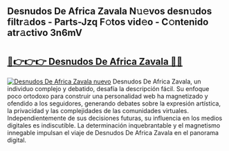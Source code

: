 ## Desnudos De Africa Zavala N𝚞𝚎vos desn𝚞dos filtr𝚊dos - Parts-Jzq F𝚘tos vid𝚎o - C𝚘ntenido atr𝚊ctivo 3n6mV

# <h2><a href="http://mb43x7.tromn.icu/?c=Desnudos+De+Africa+Zavala">🔗👉👉👉 Desnudos De Africa Zavala 🔗🔗</a></h2>

[![Desnudos De Africa Zavala nuevo](https://i.imgur.com/pEAQMta.gif)](http://mb43x7.tromn.icu/?c=Desnudos+De+Africa+Zavala)
Desnudos De Africa Zavala, un individuo complejo y debatido, desafía la descripción fácil. Su enfoque poco ortodoxo para construir una personalidad web ha magnetizado y ofendido a los seguidores, generando debates sobre la expresión artística, la privacidad y las complejidades de las comunidades virtuales. Independientemente de sus decisiones futuras, su influencia en los medios digitales es indiscutible. La determinación inquebrantable y el magnetismo innegable impulsan el viaje de Desnudos De Africa Zavala en el panorama digital.
